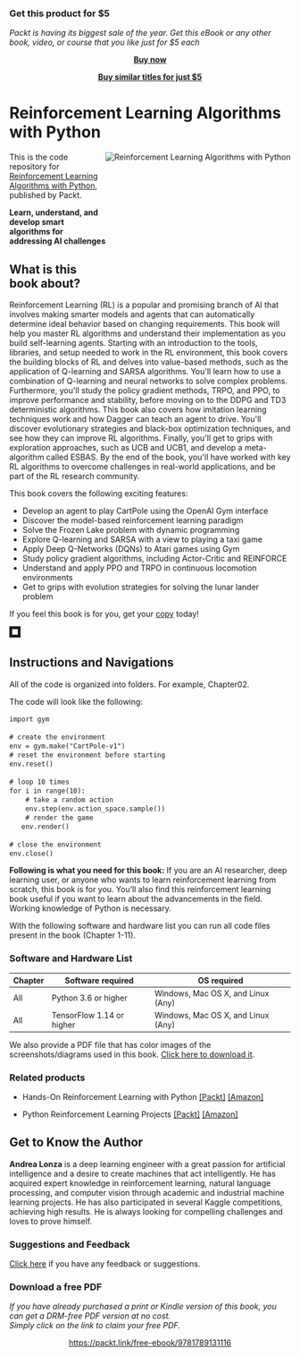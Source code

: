 
### Get this product for $5

<i>Packt is having its biggest sale of the year. Get this eBook or any other book, video, or course that you like just for $5 each</i>


<b><p align='center'>[Buy now](https://packt.link/9781789131116)</p></b>


<b><p align='center'>[Buy similar titles for just $5](https://subscription.packtpub.com/search)</p></b>


# Reinforcement Learning Algorithms with Python

<a href="https://www.packtpub.com/data/hands-on-reinforcement-learning-algorithms-with-python"><img src="https://www.packtpub.com/media/catalog/product/cache/ecd051e9670bd57df35c8f0b122d8aea/9/7/9781789131116-original.jpeg" alt="Reinforcement Learning Algorithms with Python" height="256px" align="right"></a>

This is the code repository for [Reinforcement Learning Algorithms with Python](https://www.packtpub.com/data/hands-on-reinforcement-learning-algorithms-with-python), published by Packt.

**Learn, understand, and develop smart algorithms for addressing AI challenges**

## What is this book about?
Reinforcement Learning (RL) is a popular and promising branch of AI that involves making smarter models and agents that can automatically determine ideal behavior based on changing requirements. This book will help you master RL algorithms and understand their implementation as you build self-learning agents.
Starting with an introduction to the tools, libraries, and setup needed to work in the RL environment, this book covers the building blocks of RL and delves into value-based methods, such as the application of Q-learning and SARSA algorithms. You'll learn how to use a combination of Q-learning and neural networks to solve complex problems. Furthermore, you'll study the policy gradient methods, TRPO, and PPO, to improve performance and stability, before moving on to the DDPG and TD3 deterministic algorithms. This book also covers how imitation learning techniques work and how Dagger can teach an agent to drive. You'll discover evolutionary strategies and black-box optimization techniques, and see how they can improve RL algorithms. Finally, you'll get to grips with exploration approaches, such as UCB and UCB1, and develop a meta-algorithm called ESBAS.
By the end of the book, you'll have worked with key RL algorithms to overcome challenges in real-world applications, and be part of the RL research community.


This book covers the following exciting features:
* Develop an agent to play CartPole using the OpenAI Gym interface
* Discover the model-based reinforcement learning paradigm
* Solve the Frozen Lake problem with dynamic programming
* Explore Q-learning and SARSA with a view to playing a taxi game
* Apply Deep Q-Networks (DQNs) to Atari games using Gym
* Study policy gradient algorithms, including Actor-Critic and REINFORCE
* Understand and apply PPO and TRPO in continuous locomotion environments
* Get to grips with evolution strategies for solving the lunar lander problem

If you feel this book is for you, get your [copy](https://www.amazon.com/Reinforcement-Learning-Algorithms-Python-understand/dp/1789131111/) today!

<a href="https://www.packtpub.com/?utm_source=github&utm_medium=banner&utm_campaign=GitHubBanner"><img src="https://raw.githubusercontent.com/PacktPublishing/GitHub/master/GitHub.png" 
alt="https://www.packtpub.com/" border="5" /></a>

## Instructions and Navigations
All of the code is organized into folders. For example, Chapter02.

The code will look like the following:
```
import gym

# create the environment 
env = gym.make("CartPole-v1")
# reset the environment before starting
env.reset()

# loop 10 times
for i in range(10):
    # take a random action
    env.step(env.action_space.sample())
    # render the game
   env.render()

# close the environment
env.close()
```

**Following is what you need for this book:**
If you are an AI researcher, deep learning user, or anyone who wants to learn reinforcement learning from scratch, this book is for you. You’ll also find this reinforcement learning book useful if you want to learn about the advancements in the field. Working knowledge of Python is necessary.	


With the following software and hardware list you can run all code files present in the book (Chapter 1-11).
### Software and Hardware List
| Chapter | Software required | OS required |
| -------- | ------------------------------------ | ----------------------------------- |
| All | Python 3.6 or higher | Windows, Mac OS X, and Linux (Any) |
| All | TensorFlow 1.14 or higher | Windows, Mac OS X, and Linux (Any) |

We also provide a PDF file that has color images of the screenshots/diagrams used in this book. [Click here to download it](http://www.packtpub.com/sites/default/files/downloads/9781789131116_ColorImages.pdf).

### Related products
* Hands-On Reinforcement Learning with Python [[Packt]](https://www.packtpub.com/big-data-and-business-intelligence/hands-reinforcement-learning-python) [[Amazon]](https://www.amazon.com/Hands-Reinforcement-Learning-Python-reinforcement-ebook/dp/B079Q3WLM4/)

* Python Reinforcement Learning Projects [[Packt]](https://www.packtpub.com/big-data-and-business-intelligence/python-reinforcement-learning-projects) [[Amazon]](https://www.amazon.com/Python-Reinforcement-Learning-Projects-hands-ebook/dp/B07F2S82W3/)

## Get to Know the Author
**Andrea Lonza** is a deep learning engineer with a great passion for artificial intelligence and a desire to create machines that act intelligently. He has acquired expert knowledge in reinforcement learning, natural language processing, and computer vision through academic and industrial machine learning projects. He has also participated in several Kaggle competitions, achieving high results. He is always looking for compelling challenges and loves to prove himself.



### Suggestions and Feedback
[Click here](https://docs.google.com/forms/d/e/1FAIpQLSdy7dATC6QmEL81FIUuymZ0Wy9vH1jHkvpY57OiMeKGqib_Ow/viewform) if you have any feedback or suggestions.


### Download a free PDF

 <i>If you have already purchased a print or Kindle version of this book, you can get a DRM-free PDF version at no cost.<br>Simply click on the link to claim your free PDF.</i>
<p align="center"> <a href="https://packt.link/free-ebook/9781789131116">https://packt.link/free-ebook/9781789131116 </a> </p>